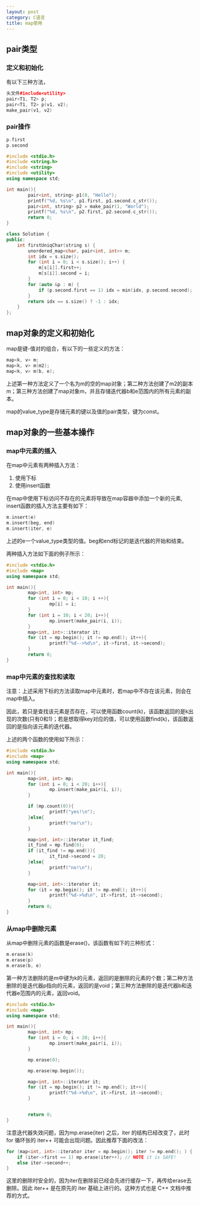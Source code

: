 ```yaml
---
layout: post
category: C语言
title: map使用
---
```


## pair类型

### 定义和初始化
有以下三种方法，
```c++
头文件#include<utility>
pair<T1, T2> p;
pair<T1, T2> p(v1, v2);
make_pair(v1, v2)
```

### pair操作
```c++
p.first
p.second
```

```c++
#include <stdio.h>
#include <string.h>
#include <string>
#include <utility>
using namespace std;

int main(){
        pair<int, string> p1(0, "Hello");
        printf("%d, %s\n", p1.first, p1.second.c_str());
        pair<int, string> p2 = make_pair(1, "World");
        printf("%d, %s\n", p2.first, p2.second.c_str());
        return 0;
}
```

```c++
class Solution {
public:
    int firstUniqChar(string s) {
        unordered_map<char, pair<int, int>> m;
        int idx = s.size();
        for (int i = 0; i < s.size(); i++) {
            m[s[i]].first++;
            m[s[i]].second = i;
        }
        for (auto &p : m) {
            if (p.second.first == 1) idx = min(idx, p.second.second);
        }
        return idx == s.size() ? -1 : idx;
    }
};
```

## map对象的定义和初始化
map是键-值对的组合，有以下的一些定义的方法：
```c++
map<k, v> m;
map<k, v> m(m2);
map<k, v> m(b, e);
```
上述第一种方法定义了一个名为m的空的map对象；第二种方法创建了m2的副本m；第三种方法创建了map对象m，并且存储迭代器b和e范围内的所有元素的副本。

map的value_type是存储元素的键以及值的pair类型，键为const。

## map对象的一些基本操作

### map中元素的插入
在map中元素有两种插入方法：

1. 使用下标
2. 使用insert函数

在map中使用下标访问不存在的元素将导致在map容器中添加一个新的元素, insert函数的插入方法主要有如下：
```c++
m.insert(e)
m.insert(beg, end)
m.insert(iter, e)
```
上述的e一个value_type类型的值。beg和end标记的是迭代器的开始和结束。

两种插入方法如下面的例子所示：
```c++
#include <stdio.h>
#include <map>
using namespace std;

int main(){
        map<int, int> mp;
        for (int i = 0; i < 10; i ++){
                mp[i] = i;
        }
        for (int i = 10; i < 20; i++){
                mp.insert(make_pair(i, i));
        }
        map<int, int>::iterator it;
        for (it = mp.begin(); it != mp.end(); it++){
                printf("%d-->%d\n", it->first, it->second);
        }
        return 0;
}
```

### map中元素的查找和读取
注意：上述采用下标的方法读取map中元素时，若map中不存在该元素，则会在map中插入。

因此，若只是查找该元素是否存在，可以使用函数count(k)，该函数返回的是k出现的次数(只有0和1)；若是想取得key对应的值，可以使用函数find(k)，该函数返回的是指向该元素的迭代器。

上述的两个函数的使用如下所示：
```c++
#include <stdio.h>
#include <map>
using namespace std;

int main(){
        map<int, int> mp;
        for (int i = 0; i < 20; i++){
                mp.insert(make_pair(i, i));
        }

        if (mp.count(0)){
                printf("yes!\n");
        }else{
                printf("no!\n");
        }

        map<int, int>::iterator it_find;
        it_find = mp.find(0);
        if (it_find != mp.end()){
                it_find->second = 20;
        }else{
                printf("no!\n");
        }

        map<int, int>::iterator it;
        for (it = mp.begin(); it != mp.end(); it++){
                printf("%d->%d\n", it->first, it->second);
        }
        return 0;
}
```

### 从map中删除元素
从map中删除元素的函数是erase()，该函数有如下的三种形式：
```c++
m.erase(k)
m.erase(p)
m.erase(b, e)
```
第一种方法删除的是m中键为k的元素，返回的是删除的元素的个数；第二种方法删除的是迭代器p指向的元素，返回的是void；第三种方法删除的是迭代器b和迭代器e范围内的元素，返回void。
```c++
#include <stdio.h>
#include <map>
using namespace std;

int main(){
        map<int, int> mp;
        for (int i = 0; i < 20; i++){
                mp.insert(make_pair(i, i));
        }

        mp.erase(0);

        mp.erase(mp.begin());

        map<int, int>::iterator it;
        for (it = mp.begin(); it != mp.end(); it++){
                printf("%d->%d\n", it->first, it->second);
        }


        return 0;
}
```
注意迭代器失效问题，因为mp.erase(iter) 之后，iter 的结构已经改变了，此时 for 循环张的 iter++ 可能会出现问题。因此推荐下面的改法：
```c++
for (map<int, int>::iterator iter = mp.begin(); iter != mp.end(); ) {
    if (iter->first == 1) mp.erase(iter++); // NOTE it is SAFE!
    else iter->second++;
}
```
这里的删除时安全的，因为iter在删除前已经会先进行缓存一下，再传给erase去删除。因此 iter++ 是在原先的 iter 基础上进行的。这种方式也是 C++ 文档中推荐的方式。